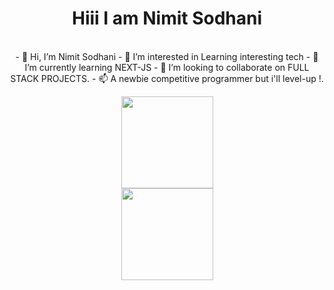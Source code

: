 <div align="center" width="50">

<h1>Hiii I am Nimit Sodhani</h1> <br>
- 👋 Hi, I’m Nimit Sodhani 
- 👀 I’m interested in Learning interesting tech 
- 🌱 I’m currently learning NEXT-JS
- 💞️ I’m looking to collaborate on FULL STACK PROJECTS.
- 📫 A newbie competitive programmer but i'll level-up !.


</a>
<div align="center" >
<a  href="https://github.com/Nimit1775">

<a href="https://github.com/Nimit1775"><img height="147px" src="https://github-readme-stats.vercel.app/api/top-langs/?username=Nimit1775&theme=default&show_icons=true&hide_border=true&layout=compact" /> </a>
<br>
<a href="https://github.com/Nimit1775"><img height="147px" src="https://github-readme-streak-stats.herokuapp.com/?user=Nimit1775&theme=default&hide_border=true" /> </a>
</a>



<!--img src="https://github.com/SP-XD/SP-XD/blob/main/images/this_page_is.gif?raw=true"  width="40%"/-->

</div>
